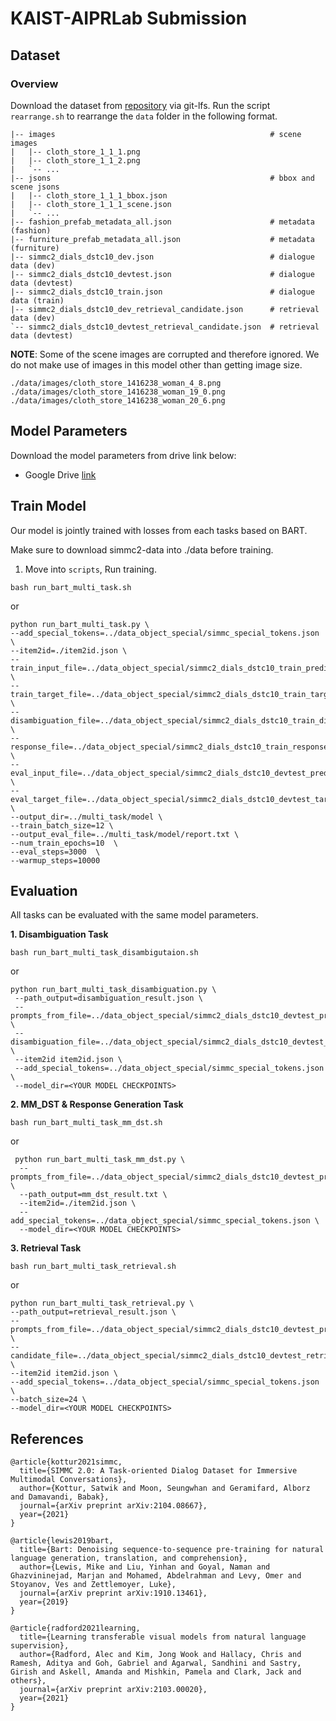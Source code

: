 # KAIST-AIPRLab Submission

## Dataset
### Overview
Download the dataset from [repository][simmc2] via git-lfs. Run the script `rearrange.sh` to rearrange the `data` folder in the following format.

```
|-- images                                                # scene images
|   |-- cloth_store_1_1_1.png
|   |-- cloth_store_1_1_2.png
|   `-- ...
|-- jsons                                                 # bbox and scene jsons
|   |-- cloth_store_1_1_1_bbox.json
|   |-- cloth_store_1_1_1_scene.json
|   `-- ...
|-- fashion_prefab_metadata_all.json                      # metadata (fashion)
|-- furniture_prefab_metadata_all.json                    # metadata (furniture)
|-- simmc2_dials_dstc10_dev.json                          # dialogue data (dev)
|-- simmc2_dials_dstc10_devtest.json                      # dialogue data (devtest)
|-- simmc2_dials_dstc10_train.json                        # dialogue data (train)
|-- simmc2_dials_dstc10_dev_retrieval_candidate.json      # retrieval data (dev)
`-- simmc2_dials_dstc10_devtest_retrieval_candidate.json  # retrieval data (devtest)
```

**NOTE**: Some of the scene images are corrupted and therefore ignored. We do not make use of images in this model other than getting image size.
```
./data/images/cloth_store_1416238_woman_4_8.png
./data/images/cloth_store_1416238_woman_19_0.png
./data/images/cloth_store_1416238_woman_20_6.png
```

## Model Parameters
Download the model parameters from drive link below:

* Google Drive [link](https://drive.google.com/drive/u/0/folders/1P_FTLrxp84gVrUI7HG7d-HttnRh8H9xM)

## **Train Model**
Our model is jointly trained with losses from each tasks based on BART.

Make sure to download simmc2-data into ./data before training. 
1. Move into `scripts`, Run training.

```shell
bash run_bart_multi_task.sh
```
or 

```shell
python run_bart_multi_task.py \
--add_special_tokens=../data_object_special/simmc_special_tokens.json \
--item2id=./item2id.json \
--train_input_file=../data_object_special/simmc2_dials_dstc10_train_predict.txt \
--train_target_file=../data_object_special/simmc2_dials_dstc10_train_target.txt  \
--disambiguation_file=../data_object_special/simmc2_dials_dstc10_train_disambiguation_label.txt \
--response_file=../data_object_special/simmc2_dials_dstc10_train_response.txt \
--eval_input_file=../data_object_special/simmc2_dials_dstc10_devtest_predict.txt \
--eval_target_file=../data_object_special/simmc2_dials_dstc10_devtest_target.txt \
--output_dir=../multi_task/model \
--train_batch_size=12 \
--output_eval_file=../multi_task/model/report.txt \
--num_train_epochs=10  \
--eval_steps=3000  \
--warmup_steps=10000 
```
## **Evaluation**
All tasks can be evaluated with the same model parameters.

**1. Disambiguation Task**
```shell
bash run_bart_multi_task_disambigutaion.sh
```
or

```shell
python run_bart_multi_task_disambiguation.py \
 --path_output=disambiguation_result.json \
 --prompts_from_file=../data_object_special/simmc2_dials_dstc10_devtest_predict.txt \
 --disambiguation_file=../data_object_special/simmc2_dials_dstc10_devtest_inference_disambiguation.json \
 --item2id item2id.json \
 --add_special_tokens=../data_object_special/simmc_special_tokens.json \
 --model_dir=<YOUR MODEL CHECKPOINTS> 
```

**2. MM_DST & Response Generation Task** 

```shell
bash run_bart_multi_task_mm_dst.sh
```
or
```shell
 python run_bart_multi_task_mm_dst.py \
  --prompts_from_file=../data_object_special/simmc2_dials_dstc10_devtest_predict.txt \
  --path_output=mm_dst_result.txt \
  --item2id=./item2id.json \
  --add_special_tokens=../data_object_special/simmc_special_tokens.json \
  --model_dir=<YOUR MODEL CHECKPOINTS>
```
 
**3. Retrieval Task**

```shell
bash run_bart_multi_task_retrieval.sh
```
or
```shell
python run_bart_multi_task_retrieval.py \
--path_output=retrieval_result.json \
--prompts_from_file=../data_object_special/simmc2_dials_dstc10_devtest_predict.txt \
--candidate_file=../data_object_special/simmc2_dials_dstc10_devtest_retrieval.json \
--item2id item2id.json \
--add_special_tokens=../data_object_special/simmc_special_tokens.json \
--batch_size=24 \
--model_dir=<YOUR MODEL CHECKPOINTS>
```

## References
```
@article{kottur2021simmc,
  title={SIMMC 2.0: A Task-oriented Dialog Dataset for Immersive Multimodal Conversations},
  author={Kottur, Satwik and Moon, Seungwhan and Geramifard, Alborz and Damavandi, Babak},
  journal={arXiv preprint arXiv:2104.08667},
  year={2021}
}

@article{lewis2019bart,
  title={Bart: Denoising sequence-to-sequence pre-training for natural language generation, translation, and comprehension},
  author={Lewis, Mike and Liu, Yinhan and Goyal, Naman and Ghazvininejad, Marjan and Mohamed, Abdelrahman and Levy, Omer and Stoyanov, Ves and Zettlemoyer, Luke},
  journal={arXiv preprint arXiv:1910.13461},
  year={2019}
}

@article{radford2021learning,
  title={Learning transferable visual models from natural language supervision},
  author={Radford, Alec and Kim, Jong Wook and Hallacy, Chris and Ramesh, Aditya and Goh, Gabriel and Agarwal, Sandhini and Sastry, Girish and Askell, Amanda and Mishkin, Pamela and Clark, Jack and others},
  journal={arXiv preprint arXiv:2103.00020},
  year={2021}
}
```

[simmc2]:https://github.com/facebookresearch/simmc2